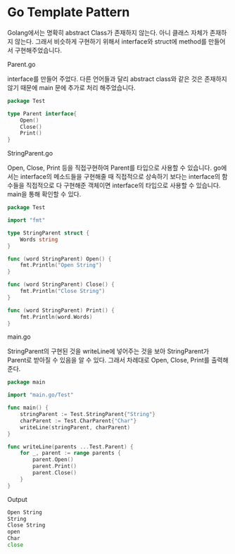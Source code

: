 # Go Template Pattern

Golang에서는 명확히 abstract Class가 존재하지 않는다. 아니 클래스 자체가 존재하지 않는다. 그래서 비슷하게 구현하기 위해서 interface와 struct에 method를 만들어서 구현해주었습니다.

Parent.go

interface를 만들어 주었다. 다른 언어들과 달리 abstract class와 같은 것은 존재하지 않기 때문에 main 문에 추가로 처리 해주었습니다.

```go
package Test

type Parent interface{
	Open()
	Close()
	Print()
}
```

StringParent.go

Open, Close, Print 등을 직접구현하여 Parent를 타입으로 사용할 수 있습니다. go에서는 interface의 메소드들을 구현해줄 때 직접적으로 상속하기 보다는 interface의 함수들을 직접적으로 다 구현해준 객체이면 interface의 타입으로 사용할 수 있습니다. main을 통해 확인할 수 있다.

```go
package Test

import "fmt"

type StringParent struct {
	Words string
}

func (word StringParent) Open() {
	fmt.Println("Open String")
}

func (word StringParent) Close() {
	fmt.Println("Close String")
}

func (word StringParent) Print() {
	fmt.Println(word.Words)
}
```

main.go

StringParent의 구현된 것을 writeLine에 넣어주는 것을 보아 StringParent가 Parent로 받아질 수 있음을 알 수 있다. 그래서 차례대로 Open, Close, Print를 출력해준다.

```go
package main

import "main.go/Test"

func main() {
	stringParent := Test.StringParent{"String"}
	charParent := Test.CharParent{"Char"}
	writeLine(stringParent, charParent)
}

func writeLine(parents ...Test.Parent) {
	for _, parent := range parents {
		parent.Open()
		parent.Print()
		parent.Close()
	}
}
```


Output

```go
Open String
String
Close String
open
Char
close
```